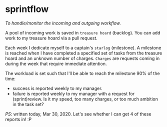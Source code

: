 # sprintflow
*To handle/monitor the incoming and outgoing workflow.*

A pool of incoming work is saved in `treasure hoard` (backlog).
You can add work to my treasure hoard via a pull request.

Each week I dedicate myself to a captain's `starlog` (milestone).
A milestone is reached when I have completed a specified set of tasks from the treasure hoard and an unknown number of charges. `Charges` are requests coming in during the week that require immediate attention.

The workload is set such that I'll be able to reach the milestone 90% of the time:
- success is reported weekly to my manager. 
- failure is reported weekly to my manager with a request for (sprint)review. Is it my speed, too many charges, or too much ambition in the task set?

*PS*: written today, Mar 30, 2020. Let's see whether I can get 4 of these reports in! :P


